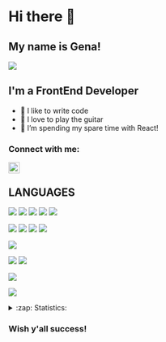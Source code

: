 # Hi there 👋

## My name is Gena!
![](https://komarev.com/ghpvc/?username=oreshkevich)

## I'm a FrontEnd Developer
- 💪 I like to write code
- 🎉 I love to play the guitar
- 🌱 I’m spending my spare time with React!

### Connect with me:


[<img align="left" alt="Oresh | VK" width="22px" src="https://cdn.jsdelivr.net/npm/simple-icons@v3/icons/vk.svg" />][vk]

<br />


## LANGUAGES

![](https://img.shields.io/badge/Code-Javascript-informational?style=flat&logo=<LOGO_NAME>&logoColor=white&color=red) 
![](https://img.shields.io/badge/Code-Typescript-informational?style=flat&logo=<LOGO_NAME>&logoColor=white&color=green)
![](https://img.shields.io/badge/Code-HTML-informational?style=flat&logo=<LOGO_NAME>&logoColor=white&color=blue)
![](https://img.shields.io/badge/Code-SCSS/CSS-informational?style=flat&logo=<LOGO_NAME>&logoColor=white&color=purple)
![](https://img.shields.io/badge/Code-StyledComponents-informational?style=flat&logo=<LOGO_NAME>&logoColor=white&color=orange)

![](https://img.shields.io/badge/Tools-Webpack-informational?style=flat&logo=<LOGO_NAME>&logoColor=white&color=brown)
![](https://img.shields.io/badge/Tools-VSCode-informational?style=flat&logo=<LOGO_NAME>&logoColor=white&color=pink)
![](https://img.shields.io/badge/Tools-Git-informational?style=flat&logo=<LOGO_NAME>&logoColor=white&color=2bbc8a)
![](https://img.shields.io/badge/Tools-DevTools-informational?style=flat&logo=<LOGO_NAME>&logoColor=white&color=beige)

![](https://img.shields.io/badge/Other-Figma-informational?style=flat&logo=<LOGO_NAME>&logoColor=white&color=darkgreen)

![](https://img.shields.io/badge/Libs-React-informational?style=flat&logo=<LOGO_NAME>&logoColor=white&color=magenta)
![](https://img.shields.io/badge/Libs-Phaser-informational?style=flat&logo=<LOGO_NAME>&logoColor=white&color=cyan)

![](https://img.shields.io/badge/TimeManagement-Trello/ClickUp-informational?style=flat&logo=<LOGO_NAME>&logoColor=white&color=aquamarine)

![](https://img.shields.io/badge/Methods-BEM-informational?style=flat&logo=<LOGO_NAME>&logoColor=white&color=yellow)

<details>
  <summary>:zap: Statistics:</summary>
   <img align="left" alt="codeSTACKr's GitHub Stats" src="https://github-readme-stats.vercel.app/api/top-langs/?username=oreshkevich&langs_count=8&layout=compact" />
    <br />
    <img align="left" alt="codeSTACKr's GitHub Stats" src="https://github-readme-stats.vercel.app/api?username=oreshkevich&show_icons=true" />
</details>

### Wish y'all success!

[vk]: https://vk.com/id262551794


